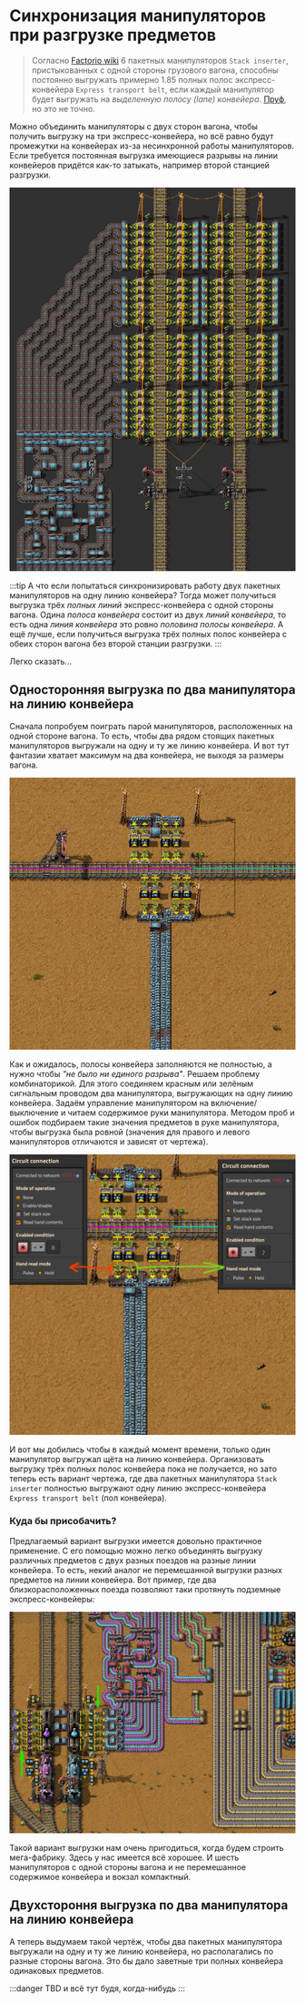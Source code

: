 # Синхронизация манипуляторов при разгрузке предметов

> Согласно [Factorio wiki](https://wiki.factorio.com/Inserters#Chest_to_belt) 6 пакетных манипуляторов `Stack inserter`, пристыкованных с одной стороны грузового вагона, способны постоянно выгружать примерно 1.85 полных полос экспресс-конвейера `Express transport belt`, если каждый манипулятор будет выгружать на _выделенную полосу (lane) конвейера_. [Пруф](/blog/2024/04/18/checking-the-unloading), но это не точно.

Можно объединить манипуляторы с двух сторон вагона, чтобы получить выгрузку на три экспресс-конвейера, но всё равно будут промежутки на конвейерах из-за несинхронной работы манипуляторов. Если требуется постоянная выгрузка имеющиеся разрывы на линии конвейеров придётся как-то затыкать, например второй станцией разгрузки.

![12 express transport belts unloading](../_images/LoadingAndUnloadingTrains/img03.png)

:::tip А что если попытаться синхронизировать работу двух пакетных манипуляторов на одну линию конвейера?
Тогда может получиться выгрузка трёх *полных линий* экспресс-конвейера с одной стороны вагона. Одина *полоса конвейера* состоит из двух *линий конвейера*, то есть одна *линия конвейера* это ровно *половина полосы конвейера*. А ещё лучше, если получиться выгрузка трёх полных полос конвейера с обеих сторон вагона без второй станции разгрузки.
:::

Легко сказать...

## Односторонняя выгрузка по два манипулятора на линию конвейера

Сначала попробуем поиграть парой манипуляторов, расположенных на одной стороне вагона. То есть, чтобы два рядом стоящих пакетных манипуляторов выгружали на одну и ту же линию конвейера. И вот тут фантазии хватает максимум на два конвейера, не выходя за размеры вагона.

![2 express transport belts unloading](../_images/LoadingAndUnloadingTrains/sync01.png)

Как и ожидалось, полосы конвейера заполняются не полностью, а нужно чтобы _"не было ни единого разрыва"_. Решаем проблему комбинаторикой. Для этого соединяем красным или зелёным сигнальным проводом два манипулятора, выгружающих на одну линию конвейера. Задаём управление манипулятором на включение/выключение и читаем содержимое руки манипулятора. Методом проб и ошибок подбираем такие значения предметов в руке манипулятора, чтобы выгрузка была ровной (значения для правого и левого манипуляторов отличаются и зависят от чертежа).

![2 express transport belts unloading](../_images/LoadingAndUnloadingTrains/sync02.png)

И вот мы добились чтобы в каждый момент времени, только один манипулятор выгружал щёта на линию конвейера. Организовать выгрузку трёх полных полос конвейера пока не получается, но зато теперь есть вариант чертежа, где два пакетных манипулятора `Stack inserter` полностью выгружают одну линию экспресс-конвейера `Express transport belt` (пол конвейера).

### Куда бы присобачить?

Предлагаемый вариант выгрузки имеется довольно практичное применение. С его помощью можно легко объединять выгрузку различных предметов с двух разных поездов на разные линии конвейера. То есть, некий аналог не перемешанной выгрузки разных предметов на линии конвейера. Вот пример, где два близкорасположенных поезда позволяют таки протянуть подземные экспресс-конвейеры:

![6 express transport belts unloading](../_images/LoadingAndUnloadingTrains/sync03.png)

Такой вариант выгрузки нам очень пригодиться, когда будем строить мега-фабрику. Здесь у нас имеется всё хорошее. И шесть манипуляторов с одной стороны вагона и не перемешанное содержимое конвейера и вокзал компактный.

## Двухстороння выгрузка по два манипулятора на линию конвейера

А теперь выдумаем такой чертёж, чтобы два пакетных манипулятора выгружали на одну и ту же линию конвейера, но располагались по разные стороны вагона. Это бы дало заветные три полных конвейера одинаковых предметов.

:::danger TBD
и всё тут будя, когда-нибудь
:::
